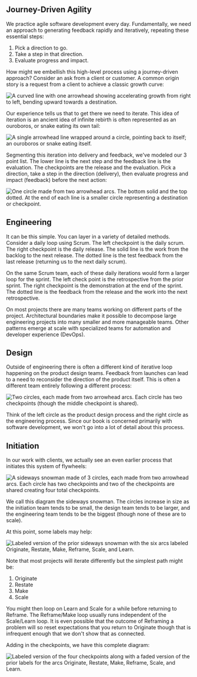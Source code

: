 ## Journey-Driven Agility

We practice agile software development every day. Fundamentally, we need an approach to generating feedback rapidly and iteratively, repeating these essential steps:

1. Pick a direction to go.
2. Take a step in that direction.
3. Evaluate progress and impact.

How might we embellish this high-level process using a journey-driven approach? Consider an ask from a client or customer. A common origin story is a request from a client to achieve a classic growth curve:

![A curved line with one arrowhead showing accelerating growth from right to left, bending upward towards a destination.](snowman_01_our_transformative_growth_objective.png)

Our experience tells us that to get there we need to iterate. This idea of iteration is an ancient idea of infinite rebirth is often represented as an ouroboros, or snake eating its own tail:

![A single arrowhead line wrapped around a circle, pointing back to itself; an ouroboros or snake eating itself.](snowman_02_to_get_there_we_iterate.png)

Segmenting this iteration into delivery and feedback, we've modeled our 3 point list. The lower line is the next step and the feedback line is the evaluation. The checkpoints are the release and the evaluation. Pick a direction, take a step in the direction (delivery), then evaluate progress and impact (feedback) before the next action:

![One circle made from two arrowhead arcs. The bottom solid and the top dotted. At the end of each line is a smaller circle representing a destination or checkpoint.](snowman_03_testing_and_learning_are_part_of_the_process.png)

## Engineering

It can be this simple. You can layer in a variety of detailed methods. Consider a daily loop using Scrum. The left checkpoint is the daily scrum. The right checkpoint is the daily release. The solid line is the work from the backlog to the next release. The dotted line is the test feedback from the last release (returning us to the next daily scrum).

On the same Scrum team, each of these daily iterations would form a larger loop for the sprint. The left check point is the retrospective from the prior sprint. The right checkpoint is the demonstration at the end of the sprint. The dotted line is the feedback from the release and the work into the next retrospective. <!-- TODO To learn more about Scrum,  cite preferred scrum -->

On most projects there are many teams working on different parts of the project. Architectural boundaries make it possible to decompose large engineering projects into many smaller and more manageable teams. Other patterns emerge at scale with specialized teams for automation and developer experience (DevOps). <!-- TODO: link to DevOps --> 

## Design

Outside of engineering there is often a different kind of iterative loop happening on the product design teams. Feedback from launches can lead to a need to reconsider the direction of the product itself. This is often a different team entirely following a different process:

![Two circles, each made from two arrowhead arcs. Each circle has two checkpoints (though the middle checkpoint is shared).](snowman_04_sometimes_another_team_is_iterating_differently.png)

Think of the left circle as the product design process and the right circle as the engineering process. Since our book is concerned primarily with software development, we won't go into a lot of detail about this process. <!-- TODO: To learn more, cite 101 Design Methods -->

## Initiation

In our work with clients, we actually see an even earlier process that initiates this system of flywheels:

![A sideways snowman made of 3 circles, each made from two arrowhead arcs. Each circle has two checkpoints and two of the checkpoints are shared creating four total checkpoints.](snowman_05_three_teams_three_kinds_of_creation.png)

We call this diagram the sideways snowman. The circles increase in size as the initiation team tends to be small, the design team tends to be larger, and the engineering team tends to be the biggest (though none of these are to scale).

At this point, some labels may help:

![Labeled version of the prior sideways snowman with the six arcs labeled Originate, Restate, Make, Reframe, Scale, and Learn.](snowman_06_delivery_framework.png)

Note that most projects will iterate differently but the simplest path might be:

1. Originate
2. Restate
3. Make
4. Scale

You might then loop on Learn and Scale for a while before returning to Reframe. The Reframe/Make loop usually runs independent of the Scale/Learn loop. It is even possible that the outcome of Reframing a problem will so reset expectations that you return to Originate though that is infrequent enough that we don't show that as connected.

Adding in the checkpoints, we have this complete diagram:

![Labeled version of the four checkpoints along with a faded version of the prior labels for the arcs Originate, Restate, Make, Reframe, Scale, and Learn.](snowman_07_checkpoints_in_a_process.png)

<!-- 
See also:

1. Scrum
2. [Leading Lean Software Development: Results Are not the Point]()

-->
